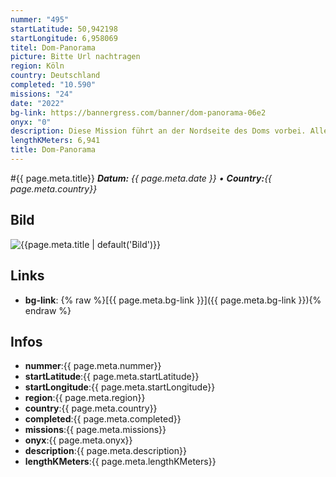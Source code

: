 ```yaml
---
nummer: "495"
startLatitude: 50,942198
startLongitude: 6,958069
titel: Dom-Panorama
picture: Bitte Url nachtragen
region: Köln
country: Deutschland
completed: "10.590"
missions: "24"
date: "2022"
bg-link: https://bannergress.com/banner/dom-panorama-06e2
onyx: "0"
description: Diese Mission führt an der Nordseite des Doms vorbei. Alle 24 Missionen ergeben ein Panoramabild von Dom und Hohenzollernbrücke.
lengthKMeters: 6,941
title: Dom-Panorama
---
```


#{{ page.meta.title}}
_**Datum:** {{ page.meta.date }} • **Country:**{{ page.meta.country}}_

## Bild
![{{page.meta.title | default('Bild')}}]({{page.meta.picture}})

## Links
- **bg-link**: {% raw %}[{{ page.meta.bg-link }}]({{ page.meta.bg-link }}){% endraw %}

## Infos
- **nummer**:{{ page.meta.nummer}}
- **startLatitude**:{{ page.meta.startLatitude}}
- **startLongitude**:{{ page.meta.startLongitude}}
- **region**:{{ page.meta.region}}
- **country**:{{ page.meta.country}}
- **completed**:{{ page.meta.completed}}
- **missions**:{{ page.meta.missions}}
- **onyx**:{{ page.meta.onyx}}
- **description**:{{ page.meta.description}}
- **lengthKMeters**:{{ page.meta.lengthKMeters}}

